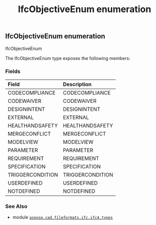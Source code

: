 ﻿---
title: IfcObjectiveEnum enumeration
second_title: Aspose.CAD for Python via .NET API References
description: 
type: docs
weight: 3090
url: /aspose.cad.fileformats.ifc.ifc4.types/ifcobjectiveenum/
is_root: false
---

## IfcObjectiveEnum enumeration

IfcObjectiveEnum



The IfcObjectiveEnum type exposes the following members:

### Fields
| Field | Description |
| :- | :- |
| CODECOMPLIANCE | CODECOMPLIANCE |
| CODEWAIVER | CODEWAIVER |
| DESIGNINTENT | DESIGNINTENT |
| EXTERNAL | EXTERNAL |
| HEALTHANDSAFETY | HEALTHANDSAFETY |
| MERGECONFLICT | MERGECONFLICT |
| MODELVIEW | MODELVIEW |
| PARAMETER | PARAMETER |
| REQUIREMENT | REQUIREMENT |
| SPECIFICATION | SPECIFICATION |
| TRIGGERCONDITION | TRIGGERCONDITION |
| USERDEFINED | USERDEFINED |
| NOTDEFINED | NOTDEFINED |



### See Also
* module [`aspose.cad.fileformats.ifc.ifc4.types`](..)

